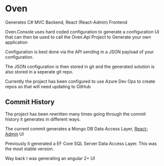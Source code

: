 # Oven

Generates C# MVC Backend, React (React-Admin) Frontend

Oven.Console uses hard coded configuration to generate a configuration UI that can then be used to call the Oven.Api Project to Generate your own application

Configuration is best done via the API sending in a JSON payload of your configuration.

The JSON configuration is then stored in git and the generated solution is also stored in a seperate git repo.

Currently the project has been configured to use Azure Dev Ops to create repos so that will need updating to GitHub 

## Commit History
The project has been rewritten many times going through the commit history it generates in different ways.

The current commit generates a Mongo DB Data Access Layer, [React-Admin](https://github.com/marmelab/react-admin) UI

Previously it generated a EF Core SQL Server Data Access Layer. This was the most stable version.

Way back I was generating an angular 2+ UI
